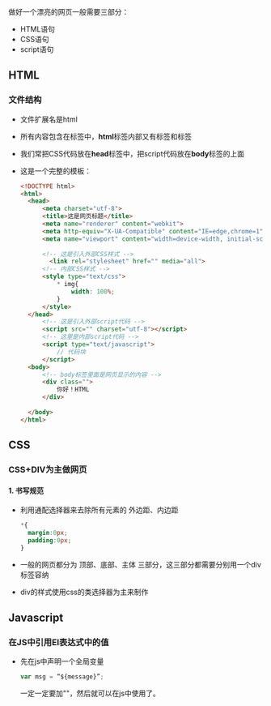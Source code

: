 做好一个漂亮的网页一般需要三部分：

- HTML语句
- CSS语句
- script语句

## HTML

### 文件结构

- 文件扩展名是html
- 所有内容包含在<html></html>标签中，**html**标签内部又有<head></head>标签和<body></body>标签
- 我们常把CSS代码放在**head**标签中，把script代码放在**body**标签的上面

- 这是一个完整的模板：

  ```html
  <!DOCTYPE html>
  <html>
  	<head>
  		<meta charset="utf-8">
  		<title>这是网页标题</title>
  		<meta name="renderer" content="webkit">
  		<meta http-equiv="X-UA-Compatible" content="IE=edge,chrome=1">
  		<meta name="viewport" content="width=device-width, initial-scale=1, maximum-scale=1">
  		
  		<!-- 这是引入外部CSS样式 -->
          <link rel="stylesheet" href="" media="all">
  		<!-- 内部CSS样式 -->
  		<style type="text/css">
  			* img{
  				width: 100%;
  			}
  		</style>		
  	</head>
  		<!-- 这是引入外部script代码 -->
  		<script src="" charset="utf-8"></script>
  		<!-- 这里是内部script代码 -->
  		<script type="text/javascript">
  			// 代码块
  		</script>
  	<body>
  		<!-- body标签里面是网页显示的内容 -->
  		<div class="">
  			你好！HTML
  		</div>	
  		
  	</body>
  </html>
  ```

## CSS

### CSS+DIV为主做网页

#### 1. 书写规范

- 利用通配选择器来去除所有元素的 外边距、内边距

  ```css
  *{
  	margin:0px;
  	padding:0px;
  }
  ```

- 一般的网页都分为 顶部、底部、主体 三部分，这三部分都需要分别用一个div标签容纳

- div的样式使用css的类选择器为主来制作

## Javascript

### 在JS中引用El表达式中的值

- 先在js中声明一个全局变量

  ```js
  var msg = “${message}”;
  ```

  一定一定要加""，然后就可以在js中使用了。

